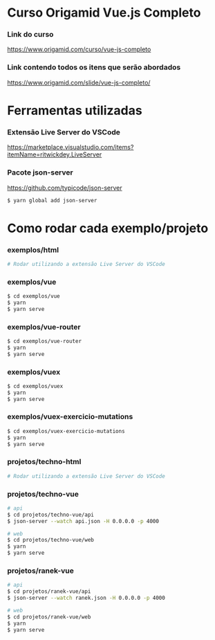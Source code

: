 # Curso Origamid Vue.js Completo

### Link do curso
https://www.origamid.com/curso/vue-js-completo

### Link contendo todos os itens que serão abordados
https://www.origamid.com/slide/vue-js-completo/

# Ferramentas utilizadas

### Extensão Live Server do VSCode
https://marketplace.visualstudio.com/items?itemName=ritwickdey.LiveServer

### Pacote json-server
https://github.com/typicode/json-server
```bash
$ yarn global add json-server
```

# Como rodar cada exemplo/projeto

### exemplos/html
```bash
# Rodar utilizando a extensão Live Server do VSCode
```

### exemplos/vue
```bash
$ cd exemplos/vue
$ yarn
$ yarn serve
```

### exemplos/vue-router
```bash
$ cd exemplos/vue-router
$ yarn
$ yarn serve
```

### exemplos/vuex
```bash
$ cd exemplos/vuex
$ yarn
$ yarn serve
```

### exemplos/vuex-exercicio-mutations
```bash
$ cd exemplos/vuex-exercicio-mutations
$ yarn
$ yarn serve
```

### projetos/techno-html
```bash
# Rodar utilizando a extensão Live Server do VSCode
```

### projetos/techno-vue
```bash
# api
$ cd projetos/techno-vue/api
$ json-server --watch api.json -H 0.0.0.0 -p 4000

# web
$ cd projetos/techno-vue/web
$ yarn
$ yarn serve
```

### projetos/ranek-vue
```bash
# api
$ cd projetos/ranek-vue/api
$ json-server --watch ranek.json -H 0.0.0.0 -p 4000

# web
$ cd projetos/ranek-vue/web
$ yarn
$ yarn serve
```
